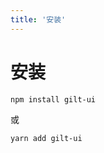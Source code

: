 ```yaml
---
title: '安装'
---
```


# 安装

```bash
npm install gilt-ui
```

或

```bash
yarn add gilt-ui
```